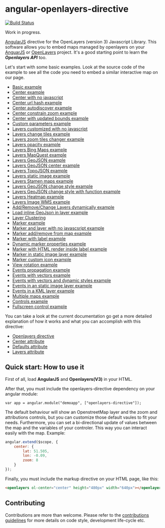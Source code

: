 angular-openlayers-directive
============================
[![Build Status](https://travis-ci.org/tombatossals/angular-openlayers-directive.png)](https://travis-ci.org/tombatossals/angular-openlayers-directive)

Work in progress.

[AngularJS](http://angularjs.org/) directive for the OpenLayers (version 3) Javascript Library. This software allows you to embed maps managed by openlayers on your [AnguarJS](http://angularjs.org/) or [OpenLayers](http://openlayers.org/) project. It's a good starting point to learn the ***Openlayers API*** too.

Let's start with some basic examples. Look at the source code of the example to see all the code you need to embed a similar interactive map on our page.

- [Basic example](http://tombatossals.github.io/angular-openlayers-directive/examples/010-simple-example.html)
- [Center example](http://tombatossals.github.io/angular-openlayers-directive/examples/020-center-example.html)
- [Center with no javascript](http://tombatossals.github.io/angular-openlayers-directive/examples/026-center-no-javascript-example.html)
- [Center url hash example](http://tombatossals.github.io/angular-openlayers-directive/examples/021-center-url-hash-example.html)
- [Center autodiscover example](http://tombatossals.github.io/angular-openlayers-directive/examples/022-center-autodiscover-example.html)
- [Center constrain zoom example](http://tombatossals.github.io/angular-openlayers-directive/examples/023-center-constrain-zoom-example.html)
- [Center with updated bounds example](http://tombatossals.github.io/angular-openlayers-directive/examples/024-center-bounds-example.html)
- [Custom parameters example](http://tombatossals.github.io/angular-openlayers-directive/examples/030-custom-parameters-example.html)
- [Layers customized with no javascript](http://tombatossals.github.io/angular-openlayers-directive/examples/056-layers-no-javascript-example.html)
- [Layers change tiles example](http://tombatossals.github.io/angular-openlayers-directive/examples/040-layers-change-tiles-example.html)
- [Layers zoom tiles changer example](http://tombatossals.github.io/angular-openlayers-directive/examples/041-layers-zoom-tiles-changer-example.html)
- [Layers opacity example](http://tombatossals.github.io/angular-openlayers-directive/examples/042-layers-opacity-example.html)
- [Layers Bing Maps example](http://tombatossals.github.io/angular-openlayers-directive/examples/043-layers-bing-maps-example.html)
- [Layers MapQuest example](http://tombatossals.github.io/angular-openlayers-directive/examples/044-layers-mapquest-maps-example.html)
- [Layers GeoJSON example](http://tombatossals.github.io/angular-openlayers-directive/examples/045-layers-geojson-example.html)
- [Layers GeoJSON center example](http://tombatossals.github.io/angular-openlayers-directive/examples/046-layers-geojson-center-example.html)
- [Layers TopoJSON example](http://tombatossals.github.io/angular-openlayers-directive/examples/047-layers-topojson-example.html)
- [Layers static image example](http://tombatossals.github.io/angular-openlayers-directive/examples/048-layers-static-image-example.html)
- [Layers Stamen maps example](http://tombatossals.github.io/angular-openlayers-directive/examples/049-layers-stamen-example.html)
- [Layers GeoJSON change style example](http://tombatossals.github.io/angular-openlayers-directive/examples/050-layer-geojson-change-style-example.html)
- [Layers GeoJSON change style with function example](http://tombatossals.github.io/angular-openlayers-directive/examples/051-layer-geojson-change-style-with-function-example.html)
- [Layers Heatmap example](http://tombatossals.github.io/angular-openlayers-directive/examples/052-heatmap-example.html)
- [Layers Image WMS example](http://tombatossals.github.io/angular-openlayers-directive/examples/053-layers-image-wms-example.html)
- [Add/Remove/Change Layers dynamically example](http://tombatossals.github.io/angular-openlayers-directive/examples/054-add-remove-multiple-layers-example.html)
- [Load inline GeoJson in layer example](http://tombatossals.github.io/angular-openlayers-directive/examples/055-layers-geojon-dynamic-load-example.html)
- [Layer Clustering](http://tombatossals.github.io/angular-openlayers-directive/examples/059-layer-clustering.html)
- [Marker example](http://tombatossals.github.io/angular-openlayers-directive/examples/060-marker-example.html)
- [Marker and layer with no javascsript example](http://tombatossals.github.io/angular-openlayers-directive/examples/066-markers-with-layers-no-javascript-example.html)
- [Marker add/remove from map example](http://tombatossals.github.io/angular-openlayers-directive/examples/061-markers-add-remove-example.html)
- [Marker with label example](http://tombatossals.github.io/angular-openlayers-directive/examples/062-markers-label-example.html)
- [Dynamic marker properties example](http://tombatossals.github.io/angular-openlayers-directive/examples/063-markers-properties-example.html)
- [Marker with HTML render inside label example](http://tombatossals.github.io/angular-openlayers-directive/examples/064-markers-render-html-inside-labels-example.html)
- [Marker in static image layer example](http://tombatossals.github.io/angular-openlayers-directive/examples/065-markers-static-image-layer-example.html)
- [Marker custom icon example](http://tombatossals.github.io/angular-openlayers-directive/examples/067-marker-custom-icon-example.html)
- [View rotation example](http://tombatossals.github.io/angular-openlayers-directive/examples/070-view-rotation-example.html)
- [Events propagation example](http://tombatossals.github.io/angular-openlayers-directive/examples/080-events-propagation-example.html)
- [Events with vectors example](http://tombatossals.github.io/angular-openlayers-directive/examples/081-events-vector-example.html)
- [Events with vectors and dynamic styles example](http://tombatossals.github.io/angular-openlayers-directive/examples/082-events-vector-dynamic-styles-example.html)
- [Events in an static image layer example](http://tombatossals.github.io/angular-openlayers-directive/examples/083-events-static-image-layer-example.html)
- [Events in a KML layer example](http://tombatossals.github.io/angular-openlayers-directive/examples/085-events-kml-example.html)
- [Multiple maps example](http://tombatossals.github.io/angular-openlayers-directive/examples/090-multiple-maps-example.html)
- [Controls example](http://tombatossals.github.io/angular-openlayers-directive/examples/100-controls-example.html)
- [Fullscreen control example](http://tombatossals.github.io/angular-openlayers-directive/examples/101-controls-fullscreen-example.html)

You can take a look at the current documentation go get a more detailed explanation of how it works and what you can accomplish with this directive:

- [Openlayers directive](https://github.com/tombatossals/angular-openlayers-directive/blob/master/doc/01-openlayers-directive.md)
- [Center attribute](https://github.com/tombatossals/angular-openlayers-directive/blob/master/doc/02-center-attribute.md)
- [Defaults attribute](https://github.com/tombatossals/angular-openlayers-directive/blob/master/doc/03-defaults-attribute.md)
- [Layers attribute](https://github.com/tombatossals/angular-openlayers-directive/blob/master/doc/04-layers-attribute.md)

Quick start: How to use it
--------------------------

First of all, load **AngularJS** and **Openlayers(V3)** in your HTML.

After that, you must include the openlayers-directive dependency on your angular module:

```
var app = angular.module("demoapp", ["openlayers-directive"]);
```

The default behaviour will show an OpenstreetMap layer and the zoom and attributions controls, but you can customize those default vaules to fit your needs. Furthermore, you can set a bi-directional update of values between the map and the variables of your controler. This way you can interact easily with the map. Example:

```javascript
angular.extend($scope, {
    center: {
        lat: 51.505,
        lon: -0.09,
        zoom: 8
    }
});

```

Finally, you must include the markup directive on your HTML page, like this:

```html
<openlayers ol-center="center" height="480px" width="640px"></openlayers>
```

Contributing
--------------------------

Contributions are more than welcome. Please refer to the [contributions guidelines](CONTRIBUTING.md) for more details on code style, development life-cycle etc.
